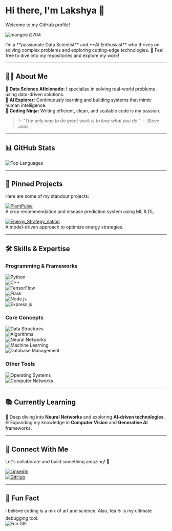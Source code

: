 # Hi there, I'm **Lakshya** 👋  
Welcome to my GitHub profile!  
<p align="left"> <img src="https://komarev.com/ghpvc/?username=mangesh2704&label=Profile%20views&color=0e75b6&style=flat" alt="mangesh2704" /> </p>
I’m a **passionate Data Scientist** and **AI Enthusiast** who thrives on solving complex problems and exploring cutting-edge technologies. 🚀  
Feel free to dive into my repositories and explore my work!  

---

## 🧑‍💻 **About Me**  
🔹 **Data Science Aficionado:** I specialize in solving real-world problems using data-driven solutions.  
🔹 **AI Explorer:** Continuously learning and building systems that mimic human intelligence.  
🔹 **Coding Ninja:** Writing efficient, clean, and scalable code is my passion.  

> ✨ *"The only way to do great work is to love what you do."* — Steve Jobs  

---

## 📊 **GitHub Stats**  
![Top Languages](https://github-readme-stats.vercel.app/api/top-langs/?username=Vishu011&layout=compact&theme=radical)  

---

## 📌 **Pinned Projects**  
Here are some of my standout projects:  

[![PlantPulse](https://github-readme-stats.vercel.app/api/pin/?username=Vishu011&repo=PlantPulse&theme=radical)](https://github.com/Vishu011/PlantPulse)  
A crop recommendation and disease prediction system using ML & DL.

[![Energy_Strategy_nation](https://github-readme-stats.vercel.app/api/pin/?username=Vishu011&repo=Energy_Strategy_nation&theme=radical)](https://github.com/Vishu011/Energy_Strategy_nation)  
A model-driven approach to optimize energy strategies.

---

## 🛠 **Skills & Expertise**  
### **Programming & Frameworks**  
![Python](https://img.shields.io/badge/-Python-3776AB?style=flat&logo=python&logoColor=white)  
![C++](https://img.shields.io/badge/-C++-00599C?style=flat&logo=c%2b%2b&logoColor=white)  
![TensorFlow](https://img.shields.io/badge/-TensorFlow-FF6F00?style=flat&logo=tensorflow&logoColor=white)  
![Flask](https://img.shields.io/badge/-Flask-000000?style=flat&logo=flask)  
![Node.js](https://img.shields.io/badge/-Node.js-339933?style=flat&logo=node.js)  
![Express.js](https://img.shields.io/badge/-Express.js-000000?style=flat&logo=express&logoColor=white)

### **Core Concepts**  
![Data Structures](https://img.shields.io/badge/-Data%20Structures-4CAF50?style=flat&logo=data%20structures)  
![Algorithms](https://img.shields.io/badge/-Algorithms-FF6F00?style=flat&logo=algorithms)  
![Neural Networks](https://img.shields.io/badge/-Neural%20Networks-8A2BE2?style=flat&logo=deep-learning)  
![Machine Learning](https://img.shields.io/badge/-Machine%20Learning-00BFFF?style=flat&logo=machine-learning)  
![Database Management](https://img.shields.io/badge/-DBMS-FFD700?style=flat&logo=mysql&logoColor=black)  

### **Other Tools**  
![Operating Systems](https://img.shields.io/badge/-OS-007ACC?style=flat&logo=windows&logoColor=white)  
![Computer Networks](https://img.shields.io/badge/-CN-00BFFF?style=flat&logo=network-wired)

---

## 📚 **Currently Learning**  
🚀 Deep diving into **Neural Networks** and exploring **AI-driven technologies**.  
🌐 Expanding my knowledge in **Computer Vision** and **Generative AI** frameworks.  

---

## 🤝 **Connect With Me**  
Let's collaborate and build something amazing! 🌟  

[![LinkedIn](https://img.shields.io/badge/-LinkedIn-0A66C2?style=flat&logo=linkedin&logoColor=white)](https://www.linkedin.com/in/lakshya-dadhich-63208123b)  
[![GitHub](https://img.shields.io/badge/-GitHub-171515?style=flat&logo=github&logoColor=white)](https://github.com/Vishu011)  

---

## 🎉 **Fun Fact**  
I believe coding is a mix of art and science. Also, tea ☕ is my ultimate debugging tool.  
![Fun GIF](https://media.giphy.com/media/JIX9t2j0ZTN9S/giphy.gif)
